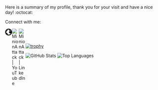 Here is a summary of my profile, thank you for your visit and have a nice day! :octocat:

Connect with me:

[<img align="left" alt="MinionAttack | Online CV" width="22px" src="https://raw.githubusercontent.com/iconic/open-iconic/master/svg/globe.svg" />][website]
[<img align="left" alt="MinionAttack | YouTube" width="22px" src="https://cdn.jsdelivr.net/npm/simple-icons@5.11.0/icons/youtube.svg" />][youtube]
[<img align="left" alt="MinionAttack | LinkedIn" width="22px" src="https://cdn.jsdelivr.net/npm/simple-icons@5.11.0/icons/linkedin.svg" />][linkedin]

[website]: http://thetechnicallyweakguy.com/
[youtube]: https://youtube.com/playlist?list=PLZZMjfY7KWc8bghxw3J_baf35LGLIL2FO
[linkedin]: https://www.linkedin.com/in/iago-alonso-alonso/

</br></br>

[![trophy](https://github-profile-trophy.vercel.app/?username=MinionAttackmargin-w=5&no-frame=true&no-bg=true)](https://github.com/ryo-ma/github-profile-trophy)

![GitHub Stats](https://github-readme-stats.vercel.app/api?username=MinionAttack&show_icons=true&count_private=true&theme=default)
![Top Languages](https://github-readme-stats.vercel.app/api/top-langs/?username=MinionAttack&langs_count=10&layout=compact&theme=default)
